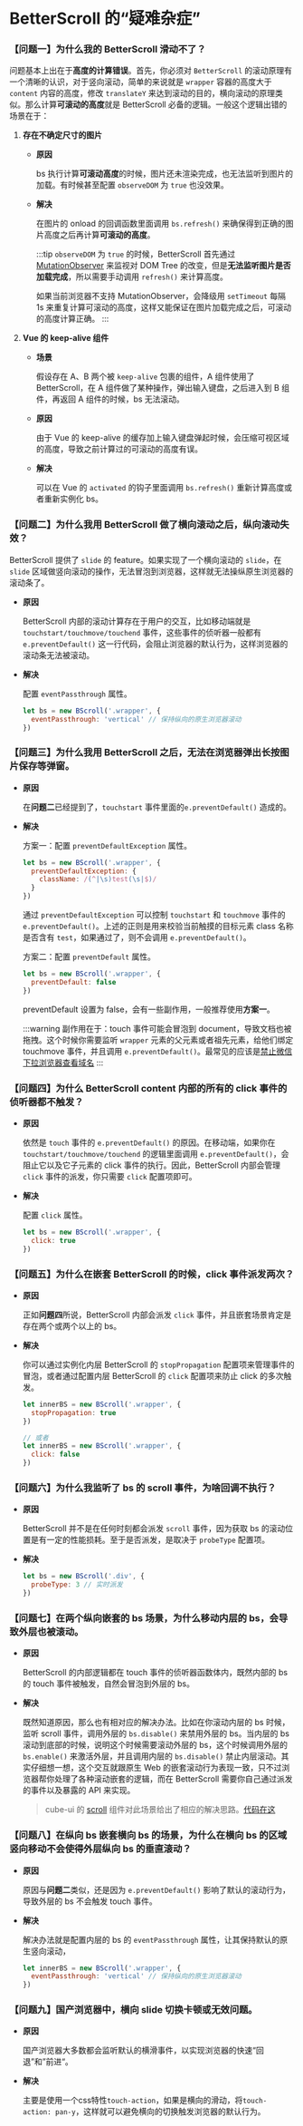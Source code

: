 # BetterScroll 的“疑难杂症”

### 【问题一】为什么我的 BetterScroll 滑动不了？

问题基本上出在于**高度的计算错误**。首先，你必须对 `BetterScroll` 的滚动原理有一个清晰的认识，对于竖向滚动，简单的来说就是 `wrapper` 容器的高度大于 `content` 内容的高度，修改 `translateY` 来达到滚动的目的，横向滚动的原理类似。那么计算**可滚动的高度**就是 BetterScroll 必备的逻辑。一般这个逻辑出错的场景在于：

  1. **存在不确定尺寸的图片**

      - **原因**

        bs 执行计算**可滚动高度**的时候，图片还未渲染完成，也无法监听到图片的加载。有时候甚至配置 `observeDOM` 为 `true` 也没效果。

      - **解决**

        在图片的 onload 的回调函数里面调用 `bs.refresh()` 来确保得到正确的图片高度之后再计算**可滚动的高度**。

        :::tip
        `observeDOM` 为 `true` 的时候，BetterScroll 首先通过 [MutationObserver](https://developer.mozilla.org/zh-CN/docs/Web/API/MutationObserver) 来监视对 DOM Tree 的改变，但是**无法监听图片是否加载完成**，所以需要手动调用 `refresh()` 来计算高度。

        如果当前浏览器不支持 MutationObserver，会降级用 `setTimeout` 每隔 1s 来重复计算可滚动的高度，这样又能保证在图片加载完成之后，可滚动的高度计算正确。
        :::

  2. **Vue 的 keep-alive 组件**

      - **场景**

        假设存在 A、B 两个被 `keep-alive` 包裹的组件，A 组件使用了 BetterScroll，在 A 组件做了某种操作，弹出输入键盘，之后进入到 B 组件，再返回 A 组件的时候，bs 无法滚动。

      - **原因**

        由于 Vue 的 keep-alive 的缓存加上输入键盘弹起时候，会压缩可视区域的高度，导致之前计算过的可滚动的高度有误。

      - **解决**

        可以在 Vue 的 `activated` 的钩子里面调用 `bs.refresh()` 重新计算高度或者重新实例化 bs。

### 【问题二】为什么我用 BetterScroll 做了横向滚动之后，纵向滚动失效？

BetterScroll 提供了 `slide` 的 feature。如果实现了一个横向滚动的 `slide`，在 `slide` 区域做竖向滚动的操作，无法冒泡到浏览器，这样就无法操纵原生浏览器的滚动条了。

- **原因**

  BetterScroll 内部的滚动计算存在于用户的交互，比如移动端就是 `touchstart/touchmove/touchend` 事件，这些事件的侦听器一般都有 `e.preventDefault()` 这一行代码，会阻止浏览器的默认行为，这样浏览器的滚动条无法被滚动。

- **解决**

  配置 `eventPassthrough` 属性。

  ```js
  let bs = new BScroll('.wrapper', {
    eventPassthrough: 'vertical' // 保持纵向的原生浏览器滚动
  })
  ```

### 【问题三】为什么我用 BetterScroll 之后，无法在浏览器弹出长按图片保存等弹窗。

- **原因**

  在**问题二**已经提到了，`touchstart` 事件里面的`e.preventDefault()` 造成的。

- **解决**

  方案一：配置 `preventDefaultException` 属性。

  ```js
  let bs = new BScroll('.wrapper', {
    preventDefaultException: {
      className: /(^|\s)test(\s|$)/
    }
  })
  ```

  通过 `preventDefaultException` 可以控制 `touchstart` 和 `touchmove` 事件的 `e.preventDefault()`。上述的正则是用来校验当前触摸的目标元素 class 名称是否含有 `test`，如果通过了，则不会调用 `e.preventDefault()`。

  方案二：配置 `preventDefault` 属性。

  ```js
  let bs = new BScroll('.wrapper', {
    preventDefault: false
  })
  ```

  preventDefault 设置为 false，会有一些副作用，一般推荐使用**方案一**。

  :::warning
  副作用在于：touch 事件可能会冒泡到 document，导致文档也被拖拽。这个时候你需要监听 `wrapper` 元素的父元素或者祖先元素，给他们绑定 touchmove 事件，并且调用 `e.preventDefault()`。最常见的应该是[禁止微信下拉浏览器查看域名](https://www.cnblogs.com/jasonwang2y60/p/6848464.html)
  :::

### 【问题四】为什么 BetterScroll content 内部的所有的 click 事件的侦听器都不触发？

- **原因**

  依然是 `touch` 事件的 `e.preventDefault()` 的原因。在移动端，如果你在 `touchstart/touchmove/touchend` 的逻辑里面调用 `e.preventDefault()`，会阻止它以及它子元素的 click 事件的执行。因此，BetterScroll 内部会管理 `click` 事件的派发，你只需要 `click` 配置项即可。

- **解决**

  配置 `click` 属性。

  ```js
  let bs = new BScroll('.wrapper', {
    click: true
  })
  ```

### 【问题五】为什么在嵌套 BetterScroll 的时候，click 事件派发两次？

- **原因**

  正如**问题四**所说，BetterScroll 内部会派发 `click` 事件，并且嵌套场景肯定是存在两个或两个以上的 bs。

- **解决**

  你可以通过实例化内层 BetterScroll 的 `stopPropagation` 配置项来管理事件的冒泡，或者通过配置内层 BetterScroll 的 `click` 配置项来防止 click 的多次触发。

  ```js
  let innerBS = new BScroll('.wrapper', {
    stopPropagation: true
  })

  // 或者
  let innerBS = new BScroll('.wrapper', {
    click: false
  })
  ```

### 【问题六】为什么我监听了 bs 的 scroll 事件，为啥回调不执行？

- **原因**

  BetterScroll 并不是在任何时刻都会派发 `scroll` 事件，因为获取 bs 的滚动位置是有一定的性能损耗。至于是否派发，是取决于 `probeType` 配置项。

- **解决**

  ```js
  let bs = new BScroll('.div', {
    probeType: 3 // 实时派发
  })
  ```

### 【问题七】在两个纵向嵌套的 bs 场景，为什么移动内层的 bs，会导致外层也被滚动。

- **原因**

  BetterScroll 的内部逻辑都在 touch 事件的侦听器函数体内，既然内部的 bs 的 touch 事件被触发，自然会冒泡到外层的 bs。

- **解决**

  既然知道原因，那么也有相对应的解决办法。比如在你滚动内层的 bs 时候，监听 scroll 事件，调用外层的 `bs.disable()` 来禁用外层的 bs。当内层的 bs 滚动到底部的时候，说明这个时候需要滚动外层的 bs，这个时候调用外层的 `bs.enable()` 来激活外层，并且调用内层的 `bs.disable()` 禁止内层滚动。其实仔细想一想，这个交互就跟原生 Web 的嵌套滚动行为表现一致，只不过浏览器帮你处理了各种滚动嵌套的逻辑，而在 BetterScroll 需要你自己通过派发的事件以及暴露的 API 来实现。

  > cube-ui 的 [scroll](https://didi.github.io/cube-ui/example/#/scroll/v-scrolls) 组件对此场景给出了相应的解决思路。[代码在这](https://github.com/didi/cube-ui/blob/dev/src/components/scroll/scroll.vue)

### 【问题八】在纵向 bs 嵌套横向 bs 的场景，为什么在横向 bs 的区域竖向移动不会使得外层纵向 bs 的垂直滚动？

- **原因**

  原因与**问题二**类似，还是因为 `e.preventDefault()` 影响了默认的滚动行为，导致外层的 bs 不会触发 touch 事件。

- **解决**

  解决办法就是配置内层的 bs 的 `eventPassthrough` 属性，让其保持默认的原生竖向滚动，

  ```js
  let innerBS = new BScroll('.wrapper', {
    eventPassthrough: 'vertical' // 保持纵向的原生浏览器滚动
  })
  ```
 
### 【问题九】国产浏览器中，横向 slide 切换卡顿或无效问题。

- **原因**

  国产浏览器大多数都会监听默认的横滑事件，以实现浏览器的快速“回退”和”前进“。
  
- **解决**

  主要是使用一个css特性`touch-action`，如果是横向的滑动，将`touch-action: pan-y`，这样就可以避免横向的切换触发浏览器的默认行为。


